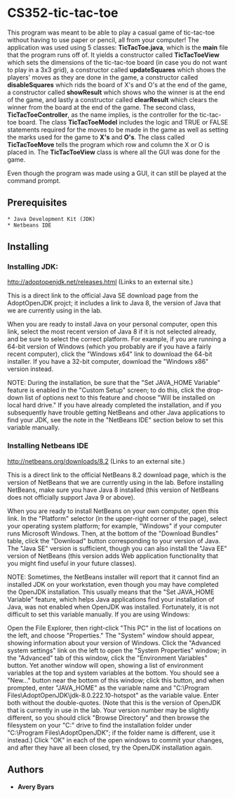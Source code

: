 # CS352-tic-tac-toe
This program was meant to be able to play a casual game of tic-tac-toe without having to use paper or pencil, all from your computer! The application was used using 5 classes: **TicTacToe.java**, which is the **main** file that the program runs off of. It yields a constructor called **TicTacToeView** which sets the dimensions of the tic-tac-toe board (in case you do not want to play in a 3x3 grid), a constructor called **updateSquares** which shows the players' moves as they are done in the game, a constructor called **disableSquares** which rids the board of X's and O's at the end of the game, a constructor called **showResult** which shows who the winner is at the end of the game, and lastly a constructor called **clearResult** which clears the winner from the board at the end of the game. The second class, **TicTacToeController**, as the name implies, is the controller for the tic-tac-toe board. The class **TicTacToeModel** includes the logic and TRUE or FALSE statements required for the moves to be made in the game as well as setting the marks used for the game to **X's** and **O's**. The class called **TicTacToeMove** tells the program which row and column the X or O is placed in. The **TicTacToeView** class
is where all the GUI was done for the game.

Even though the program was made using a GUI, it can still be played at the command prompt.
## Prerequisites
```
* Java Development Kit (JDK)
* Netbeans IDE
```

## Installing

### Installing JDK:
http://adoptopenjdk.net/releases.html (Links to an external site.)

This is a direct link to the official Java SE download page from the AdoptOpenJDK projct; it includes a link to Java 8, the version of Java that we are currently using in the lab.

When you are ready to install Java on your personal computer, open this link, select the most recent version of Java 8 if it is not selected already, and be sure to select the correct platform.  For example, if you are running a 64-bit version of Windows (which you probably are if you have a fairly recent computer), click the "Windows x64" link to download the 64-bit installer.  If you have a 32-bit computer, download the "Windows x86" version instead.

NOTE: During the installation, be sure that the "Set JAVA_HOME Variable" feature is enabled in the "Custom Setup" screen; to do this, click the drop-down list of options next to this feature and choose "Will be installed on local hard drive."  If you have already completed the installation, and if you subsequently have trouble getting NetBeans and other Java applications to find your JDK, see the note in the "NetBeans IDE" section below to set this variable manually.

### Installing Netbeans IDE
http://netbeans.org/downloads/8.2 (Links to an external site.)

This is a direct link to the official NetBeans 8.2 download page, which is the version of NetBeans that we are currently using in the lab.  Before installing NetBeans, make sure you have Java 8 installed (this version of NetBeans does not officially support Java 9 or above).

When you are ready to install NetBeans on your own computer, open this link.  In the "Platform" selector (in the upper-right corner of the page), select your operating system platform; for example, "Windows" if your computer runs Microsoft Windows.  Then, at the bottom of the "Download Bundles" table, click the "Download" button corresponding to your version of Java.  The "Java SE" version is sufficient, though you can also install the "Java EE" version of NetBeans (this version adds Web application functionality that you might find useful in your future classes).

NOTE: Sometimes, the NetBeans installer will report that it cannot find an installed JDK on your workstation, even though you may have completed the OpenJDK installation.  This usually means that the "Set JAVA_HOME Variable" feature, which helps Java applications find your installation of Java, was not enabled when OpenJDK was installed.  Fortunately, it is not difficult to set this variable manually.  If you are using Windows:

Open the File Explorer, then right-click "This PC" in the list of locations on the left, and choose "Properties."  The "System" window should appear, showing information about your version of Windows.
Click the "Advanced system settings" link on the left to open the "System Properties" window; in the "Advanced" tab of this window, click the "Environment Variables" button.  Yet another window will open, showing a list of environment variables at the top and system variables at the bottom.
You should see a "New..." button near the bottom of this window; click this button, and when prompted, enter "JAVA_HOME" as the variable name and "C:\Program Files\AdoptOpenJDK\jdk-8.0.222.10-hotspot\" as the variable value.  Enter both without the double-quotes.  (Note that this is the version of OpenJDK that is currently in use in the lab.  Your version number may be slightly different, so you should click "Browse Directory" and then browse the filesystem on your "C:" drive to find the installation folder under "C:\Program Files\AdoptOpenJDK\"; if the folder name is different, use it instead.)
Click "OK" in each of the open windows to commit your changes, and after they have all been closed, try the OpenJDK installation again.

## Authors
* **Avery Byars**
